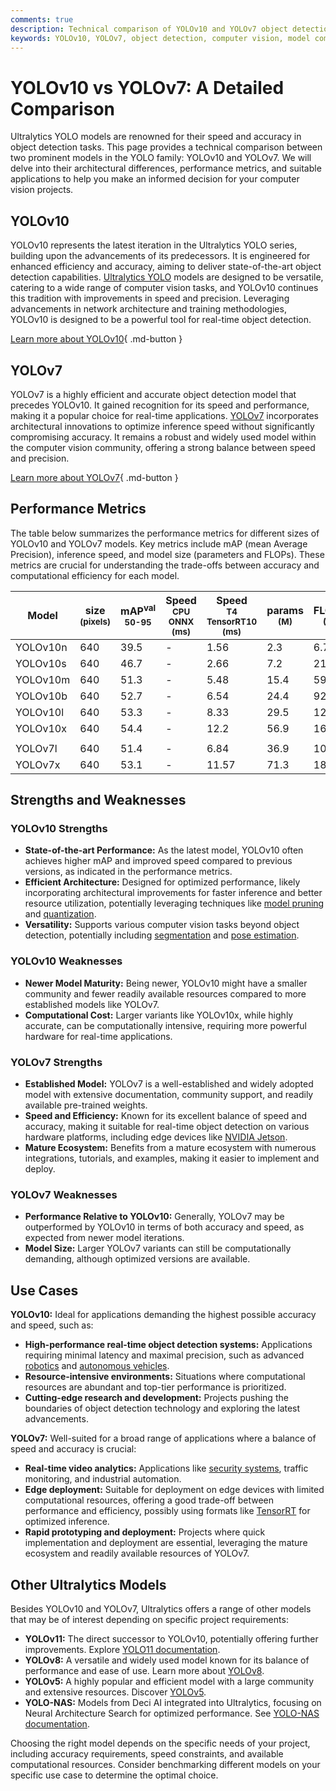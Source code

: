 ```yaml
---
comments: true
description: Technical comparison of YOLOv10 and YOLOv7 object detection models, highlighting architecture, performance, and use cases.
keywords: YOLOv10, YOLOv7, object detection, computer vision, model comparison, Ultralytics
---
```


# YOLOv10 vs YOLOv7: A Detailed Comparison

Ultralytics YOLO models are renowned for their speed and accuracy in object detection tasks. This page provides a technical comparison between two prominent models in the YOLO family: YOLOv10 and YOLOv7. We will delve into their architectural differences, performance metrics, and suitable applications to help you make an informed decision for your computer vision projects.

<script async src="https://cdn.jsdelivr.net/npm/chart.js@3.9.1/dist/chart.min.js"></script>
<script defer src="../../javascript/benchmark.js"></script>

<canvas id="modelComparisonChart" width="1024" height="400" active-models='["YOLOv10", "YOLOv7"]'></canvas>

## YOLOv10

YOLOv10 represents the latest iteration in the Ultralytics YOLO series, building upon the advancements of its predecessors. It is engineered for enhanced efficiency and accuracy, aiming to deliver state-of-the-art object detection capabilities. [Ultralytics YOLO](https://www.ultralytics.com/yolo) models are designed to be versatile, catering to a wide range of computer vision tasks, and YOLOv10 continues this tradition with improvements in speed and precision. Leveraging advancements in network architecture and training methodologies, YOLOv10 is designed to be a powerful tool for real-time object detection.

[Learn more about YOLOv10](https://docs.ultralytics.com/models/yolov10/){ .md-button }

## YOLOv7

YOLOv7 is a highly efficient and accurate object detection model that precedes YOLOv10. It gained recognition for its speed and performance, making it a popular choice for real-time applications. [YOLOv7](https://docs.ultralytics.com/models/yolov7/) incorporates architectural innovations to optimize inference speed without significantly compromising accuracy. It remains a robust and widely used model within the computer vision community, offering a strong balance between speed and precision.

[Learn more about YOLOv7](https://docs.ultralytics.com/models/yolov7/){ .md-button }

## Performance Metrics

The table below summarizes the performance metrics for different sizes of YOLOv10 and YOLOv7 models. Key metrics include mAP (mean Average Precision), inference speed, and model size (parameters and FLOPs). These metrics are crucial for understanding the trade-offs between accuracy and computational efficiency for each model.

| Model    | size<br><sup>(pixels) | mAP<sup>val<br>50-95 | Speed<br><sup>CPU ONNX<br>(ms) | Speed<br><sup>T4 TensorRT10<br>(ms) | params<br><sup>(M) | FLOPs<br><sup>(B) |
| -------- | --------------------- | -------------------- | ------------------------------ | ----------------------------------- | ------------------ | ----------------- |
| YOLOv10n | 640                   | 39.5                 | -                              | 1.56                                | 2.3                | 6.7               |
| YOLOv10s | 640                   | 46.7                 | -                              | 2.66                                | 7.2                | 21.6              |
| YOLOv10m | 640                   | 51.3                 | -                              | 5.48                                | 15.4               | 59.1              |
| YOLOv10b | 640                   | 52.7                 | -                              | 6.54                                | 24.4               | 92.0              |
| YOLOv10l | 640                   | 53.3                 | -                              | 8.33                                | 29.5               | 120.3             |
| YOLOv10x | 640                   | 54.4                 | -                              | 12.2                                | 56.9               | 160.4             |
|          |                       |                      |                                |                                     |                    |                   |
| YOLOv7l  | 640                   | 51.4                 | -                              | 6.84                                | 36.9               | 104.7             |
| YOLOv7x  | 640                   | 53.1                 | -                              | 11.57                               | 71.3               | 189.9             |

## Strengths and Weaknesses

### YOLOv10 Strengths

- **State-of-the-art Performance:** As the latest model, YOLOv10 often achieves higher mAP and improved speed compared to previous versions, as indicated in the performance metrics.
- **Efficient Architecture:** Designed for optimized performance, likely incorporating architectural improvements for faster inference and better resource utilization, potentially leveraging techniques like [model pruning](https://www.ultralytics.com/glossary/pruning) and [quantization](https://www.ultralytics.com/glossary/model-quantization).
- **Versatility:** Supports various computer vision tasks beyond object detection, potentially including [segmentation](https://docs.ultralytics.com/tasks/segment/) and [pose estimation](https://docs.ultralytics.com/tasks/pose/).

### YOLOv10 Weaknesses

- **Newer Model Maturity:** Being newer, YOLOv10 might have a smaller community and fewer readily available resources compared to more established models like YOLOv7.
- **Computational Cost:** Larger variants like YOLOv10x, while highly accurate, can be computationally intensive, requiring more powerful hardware for real-time applications.

### YOLOv7 Strengths

- **Established Model:** YOLOv7 is a well-established and widely adopted model with extensive documentation, community support, and readily available pre-trained weights.
- **Speed and Efficiency:** Known for its excellent balance of speed and accuracy, making it suitable for real-time object detection on various hardware platforms, including edge devices like [NVIDIA Jetson](https://docs.ultralytics.com/guides/nvidia-jetson/).
- **Mature Ecosystem:** Benefits from a mature ecosystem with numerous integrations, tutorials, and examples, making it easier to implement and deploy.

### YOLOv7 Weaknesses

- **Performance Relative to YOLOv10:** Generally, YOLOv7 may be outperformed by YOLOv10 in terms of both accuracy and speed, as expected from newer model iterations.
- **Model Size:** Larger YOLOv7 variants can still be computationally demanding, although optimized versions are available.

## Use Cases

**YOLOv10:** Ideal for applications demanding the highest possible accuracy and speed, such as:

- **High-performance real-time object detection systems:** Applications requiring minimal latency and maximal precision, such as advanced [robotics](https://www.ultralytics.com/glossary/robotics) and [autonomous vehicles](https://www.ultralytics.com/solutions/ai-in-self-driving).
- **Resource-intensive environments:** Situations where computational resources are abundant and top-tier performance is prioritized.
- **Cutting-edge research and development:** Projects pushing the boundaries of object detection technology and exploring the latest advancements.

**YOLOv7:** Well-suited for a broad range of applications where a balance of speed and accuracy is crucial:

- **Real-time video analytics:** Applications like [security systems](https://www.ultralytics.com/blog/computer-vision-for-theft-prevention-enhancing-security), traffic monitoring, and industrial automation.
- **Edge deployment:** Suitable for deployment on edge devices with limited computational resources, offering a good trade-off between performance and efficiency, possibly using formats like [TensorRT](https://docs.ultralytics.com/integrations/tensorrt/) for optimized inference.
- **Rapid prototyping and deployment:** Projects where quick implementation and deployment are essential, leveraging the mature ecosystem and readily available resources of YOLOv7.

## Other Ultralytics Models

Besides YOLOv10 and YOLOv7, Ultralytics offers a range of other models that may be of interest depending on specific project requirements:

- **YOLOv11:** The direct successor to YOLOv10, potentially offering further improvements. Explore [YOLO11 documentation](https://docs.ultralytics.com/models/yolo11/).
- **YOLOv8:** A versatile and widely used model known for its balance of performance and ease of use. Learn more about [YOLOv8](https://docs.ultralytics.com/models/yolov8/).
- **YOLOv5:** A highly popular and efficient model with a large community and extensive resources. Discover [YOLOv5](https://docs.ultralytics.com/models/yolov5/).
- **YOLO-NAS:** Models from Deci AI integrated into Ultralytics, focusing on Neural Architecture Search for optimized performance. See [YOLO-NAS documentation](https://docs.ultralytics.com/models/yolo-nas/).

Choosing the right model depends on the specific needs of your project, including accuracy requirements, speed constraints, and available computational resources. Consider benchmarking different models on your specific use case to determine the optimal choice.
